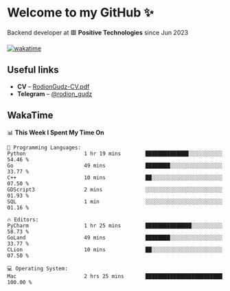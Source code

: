 # Welcome to my GitHub ✨

Backend developer at 🟥 **Positive Technologies** since Jun 2023

[![wakatime](https://wakatime.com/badge/user/f84f6fea-179f-4f5d-a4f0-4e45b7070455.svg)](https://wakatime.com/@f84f6fea-179f-4f5d-a4f0-4e45b7070455)  

  
## Useful links
- **CV** – [RodionGudz-CV.pdf](https://github.com/rodion-gudz/rodion-gudz/files/12832647/RodionGudz-CV.pdf)
- **Telegram** – [@rodion_gudz](https://t.me/rodion_gudz)

## WakaTime

<!--START_SECTION:waka-->
📊 **This Week I Spent My Time On** 

```text
💬 Programming Languages: 
Python                   1 hr 19 mins        ██████████████░░░░░░░░░░░   54.46 % 
Go                       49 mins             ████████░░░░░░░░░░░░░░░░░   33.77 % 
C++                      10 mins             ██░░░░░░░░░░░░░░░░░░░░░░░   07.50 % 
GDScript3                2 mins              ░░░░░░░░░░░░░░░░░░░░░░░░░   01.93 % 
SQL                      1 min               ░░░░░░░░░░░░░░░░░░░░░░░░░   01.16 % 

🔥 Editors: 
PyCharm                  1 hr 25 mins        ███████████████░░░░░░░░░░   58.73 % 
GoLand                   49 mins             ████████░░░░░░░░░░░░░░░░░   33.77 % 
CLion                    10 mins             ██░░░░░░░░░░░░░░░░░░░░░░░   07.50 % 

💻 Operating System: 
Mac                      2 hrs 25 mins       █████████████████████████   100.00 % 
```


<!--END_SECTION:waka-->
